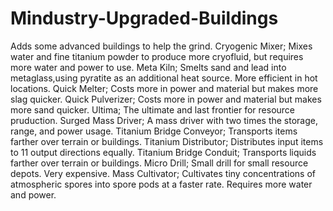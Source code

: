 # Mindustry-Upgraded-Buildings
Adds some advanced buildings to help the grind.
Cryogenic Mixer; Mixes water and fine titanium powder to produce more cryofluid, but requires more water and power to use.
Meta Kiln; Smelts sand and lead into metaglass,using pyratite as an additional heat source. More efficient in hot locations.
Quick Melter; Costs more in power and material but makes more slag quicker.
Quick Pulverizer; Costs more in power and material but makes more sand quicker.
Ultima; The ultimate and last frontier for resource pruduction.
Surged Mass Driver; A mass driver with two times the storage, range, and power usage.
Titanium Bridge Conveyor; Transports items farther over terrain or buildings.
Titanium Distributor; Distributes input items to 11 output directions equally.
Titanium Bridge Conduit; Transports liquids farther over terrain or buildings.
Micro Drill; Small drill for small resource depots. Very expensive.
Mass Cultivator; Cultivates tiny concentrations of atmospheric spores into spore pods at a faster rate. Requires more water and power.
